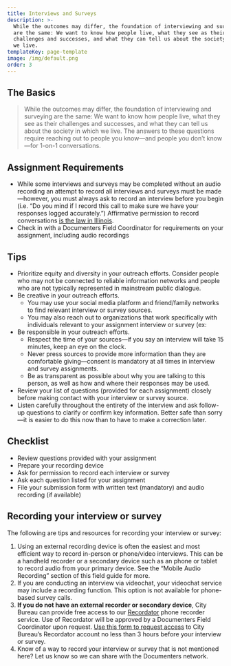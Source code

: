 ```yaml
---
title: Interviews and Surveys
description: >-
  While the outcomes may differ, the foundation of interviewing and surveying
  are the same: We want to know how people live, what they see as their
  challenges and successes, and what they can tell us about the society in which
  we live.
templateKey: page-template
image: /img/default.png
order: 3
---
```

## The Basics

> While the outcomes may differ, the foundation of interviewing and surveying are the same: We want to know how people live, what they see as their challenges and successes, and what they can tell us about the society in which we live. The answers to these questions require reaching out to people you know—and people you don’t know—for 1-on-1 conversations. 

## Assignment Requirements

* While some interviews and surveys may be completed without an audio recording an attempt to record all interviews and surveys must be made—however, you must always ask to record an interview before you begin (i.e. “Do you mind if I record this call to make sure we have your responses logged accurately.”) Affirmative permission to record conversations [is the law in Illinois](https://www.dmlp.org/legal-guide/illinois-recording-law).
* Check in with a Documenters Field Coordinator for requirements on your assignment, including audio recordings

## Tips

* Prioritize equity and diversity in your outreach efforts. Consider people who may not be connected to reliable information networks and people who are not typically represented in mainstream public dialogue.
* Be creative in your outreach efforts. 
  * You may use your social media platform and friend/family networks to find relevant interview or survey sources. 
  * You may also reach out to organizations that work specifically with individuals relevant to your assignment interview or survey (ex: 
* Be responsible in your outreach efforts. 
  * Respect the time of your sources—if you say an interview will take 15 minutes, keep an eye on the clock. 
  * Never press sources to provide more information than they are comfortable giving—consent is mandatory at all times in interview and survey assignments.
  * Be as transparent as possible about why you are talking to this person, as well as how and where their responses may be used.
* Review your list of questions (provided for each assignment) closely before making contact with your interview or survey source.
* Listen carefully throughout the entirety of the interview and ask follow-up questions to clarify or confirm key information. Better safe than sorry—it is easier to do this now than to have to make a correction later.

## Checklist

* Review questions provided with your assignment
* Prepare your recording device
* Ask for permission to record each interview or survey 
* Ask each question listed for your assignment 
* File your submission form with written text (mandatory) and audio recording (if available)

## Recording your interview or survey

The following are tips and resources for recording your interview or survey:

1. Using an external recording device is often the easiest and most efficient way to record in-person or phone/video interviews. This can be a handheld recorder or a secondary device such as an phone or tablet to record audio from your primary device. See the “Mobile Audio Recording” section of this field guide for more.
2. If you are conducting an interview via videochat, your videochat service may include a recording function. This option is not available for phone-based survey calls.
3. **If you do not have an external recorder or secondary device**, City Bureau can provide free access to our [Recordator](https://www.recordator.com/) phone recorder service. Use of Recordator will be approved by a Documenters Field Coordinator upon request. [Use this form to request access](https://airtable.com/shrLXdzBv7L8JnaDd) to City Bureau’s Recordator account no less than 3 hours before your interview or survey.
4. Know of a way to record your interview or survey that is not mentioned here? Let us know so we can share with the Documenters network.

